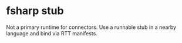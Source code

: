 # fsharp stub
Not a primary runtime for connectors. Use a runnable stub in a nearby language and bind via RTT manifests.